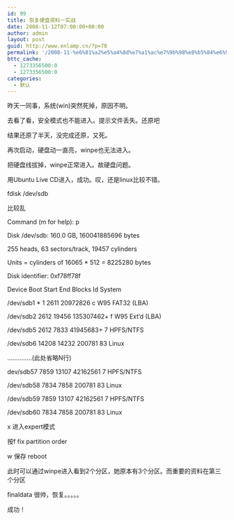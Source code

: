 ```yaml
---
id: 99
title: 恢复硬盘资料－实战
date: 2008-11-12T07:00:00+00:00
author: admin
layout: post
guid: http://www.enlamp.cn/?p=78
permalink: '/2008-11-%e6%81%a2%e5%a4%8d%e7%a1%ac%e7%9b%98%e8%b5%84%e6%96%99%ef%bc%8d%e5%ae%9e%e6%88%98/'
bttc_cache:
  - 1273356500:0
  - 1273356500:0
categories:
  - 默认
---
```

昨天一同事，系统(win)突然死掉，原因不明。

去看了看，安全模式也不能进入。提示文件丢失。还原吧
  
结果还原了半天，没完成还原，又死。
  
再次启动，硬盘动一直亮，winpe也无法进入。
  
把硬盘线拔掉，winpe正常进入。故硬盘问题。<!--more-->

用Ubuntu Live CD进入，成功。叹，还是linux比较不错。
  
fdisk /dev/sdb
  
比较乱
  
Command (m for help): p
  
Disk /dev/sdb: 160.0 GB, 160041885696 bytes
  
255 heads, 63 sectors/track, 19457 cylinders
  
Units = cylinders of 16065 * 512 = 8225280 bytes
  
Disk identifier: 0xf78ff78f

Device Boot Start End Blocks Id System
  
/dev/sdb1 * 1 2611 20972826 c W95 FAT32 (LBA)
  
/dev/sdb2 2612 19456 135307462+ f W95 Ext&#8217;d (LBA)
  
/dev/sdb5 2612 7833 41945683+ 7 HPFS/NTFS
  
/dev/sdb6 14208 14232 200781 83 Linux
  
&#8230;&#8230;&#8230;&#8230;..(此处省略N行)
  
dev/sdb57 7859 13107 42162561 7 HPFS/NTFS
  
/dev/sdb58 7834 7858 200781 83 Linux
  
/dev/sdb59 7859 13107 42162561 7 HPFS/NTFS
  
/dev/sdb60 7834 7858 200781 83 Linux

x 进入expert模式
  
按f fix partition order
  
w 保存 reboot

此时可以通过winpe进入看到2个分区，她原本有3个分区。而重要的资料在第三个分区
  
finaldata 很帅，恢复。。。。。
  
成功！